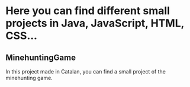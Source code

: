 # Here you can find different small projects in Java, JavaScript, HTML, CSS...

## MinehuntingGame
In this project made in Catalan, you can find a small project of the minehunting game.
